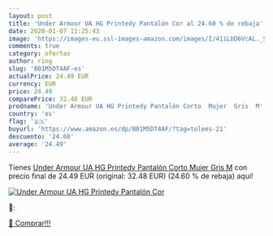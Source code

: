 ```yaml
---
layout: post
title: 'Under Armour UA HG Printedy Pantalón Cor al 24.60 % de rebaja'
date: 2020-01-07 11:25:43
image: 'https://images-eu.ssl-images-amazon.com/images/I/41iLbD6VcAL._SL200_.jpg'
comments: true
category: ofertas
author: ring
slug: 'B01M5DT4AF-es'
actualPrice: 24.49 EUR
currency: EUR
price: 24.49
comparePrice: 32.48 EUR
prodname: 'Under Armour UA HG Printedy Pantalón Corto  Mujer  Gris  M'
country: 'es'
flag: '🇪🇸'
buyurl: 'https://www.amazon.es/dp/B01M5DT4AF/?tag=tolees-21'
descuento: '24.60'
average: '24.49'
---
```


Tienes [Under Armour UA HG Printedy Pantalón Corto  Mujer  Gris  M](https://www.amazon.es/dp/B01M5DT4AF/?tag=tolees-21) con precio final de  24.49 EUR (original: 32.48 EUR) (24.60 %  de rebaja) aqui!

[![Under Armour UA HG Printedy Pantalón Cor](https://images-eu.ssl-images-amazon.com/images/I/41iLbD6VcAL._SL200_.jpg)](https://www.amazon.es/dp/B01M5DT4AF/?tag=tolees-21)

🔎:


[🛒 Comprar!!!](https://www.amazon.es/dp/B01M5DT4AF/?tag=tolees-21)
